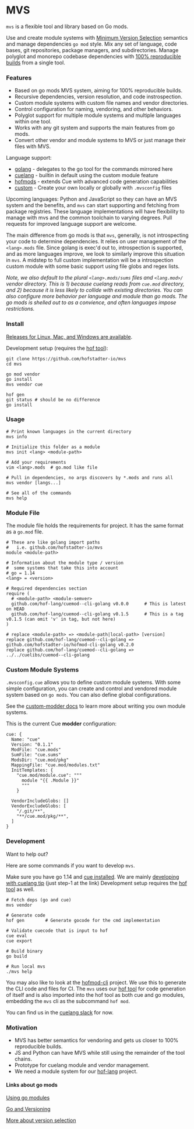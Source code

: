# MVS

`mvs` is a flexible tool and library based on Go mods.

Use and create module systems with [Minimum Version Selection](https://research.swtch.com/vgo-mvs) semantics
and manage dependencies `go mod` style.
Mix any set of language, code bases, git repositories, package managers, and subdirectories.
Manage polyglot and monorepo codebase dependencies with
[100% reproducible builds](https://github.com/golang/go/wiki/Modules#version-selection) from a single tool.


### Features

- Based on go mods MVS system, aiming for 100% reproducible builds.
- Recursive dependencies, version resolution, and code instrospection.
- Custom module systems with custom file names and vendor directories.
- Control configuration for naming, vendoring, and other behaviors.
- Polyglot support for multiple module systems and multiple languages within one tool.
- Works with any git system and supports the main features from go mods.
- Convert other vendor and module systems to MVS or just manage their files with MVS.

Language support:

- [golang](https://golang.org) - delegates to the go tool for the commands mirrored here
- [cuelang](https://cuelang.org) - builtin in default using the custom module feature
- [hofmods](https://hofstadter.io) - extends Cue with advanced code generation capabilities
- [custom](./docs/custom-modders.md) - Create your own locally or globally with `.mvsconfig` files

Upcoming languages: Python and JavaScript
so they can have an MVS system and the benefits,
and `mvs` can start supporting and fetching from package registries.
These language implementations will have flexibility to
manage with mvs and the common toolchain to varying degrees.
Pull requests for improved language support are welcome.

The main difference from go mods is that `mvs`, generally,
is not introspecting your code to determine dependencies.
It relies on user management of the `<lang>.mods` file.
Since golang is exec'd out to, introspection is supported,
and as more languages improve, we look to similarly
improve this situation in `mvs`.
A midstep to full custom implementation will be a
introspection custom module with some basic support
using file globs and regex lists.

_Note, we also default to the plural `<lang>.mods/sums` files and `<lang.mod>/` vendor directory.
This is 1) because cuelang reads from `cue.mod` directory, and 2) because it is less likely
to collide with existing directories.
You can also configure more behavior per language and module than go mods.
The go mods is shelled out to as a convience, and often languages impose restrictions._


### Install

[Releases for Linux, Mac, and Windows are available](https://github.com/hofstadter-io/mvs/releases).

Development setup (requires the [hof tool](https://github.com/hofstadter-io/hof)):

```shell
git clone https://github.com/hofstadter-io/mvs
cd mvs

go mod vendor
go install
mvs vendor cue

hof gen
git status # should be no difference
go install
```

### Usage

```shell
# Print known languages in the current directory
mvs info

# Initialize this folder as a module
mvs init <lang> <module-path>

# Add your requirements
vim <lang>.mods  # go.mod like file

# Pull in dependencies, no args discovers by *.mods and runs all
mvs vendor [langs...]

# See all of the commands
mvs help
```


### Module File

The module file holds the requirements for project.
It has the same format as a `go.mod` file.

```
# These are like golang import paths
#   i.e. github.com/hofstadter-io/mvs
module <module-path> 

# Information about the module type / version
#  some systems that take this into account
# go = 1.14
<lang> = <version>

# Required dependencies section
require (
  # <module-path> <module-semver>
  github.com/hof-lang/cuemod--cli-golang v0.0.0      # This is latest on HEAD
  github.com/hof-lang/cuemod--cli-golang v0.1.5      # This is a tag v0.1.5 (can omit 'v' in tag, but not here)
)

# replace <module-path> => <module-path|local-path> [version]
replace github.com/hof-lang/cuemod--cli-golang => github.com/hofstadter-io/hofmod-cli-golang v0.2.0
replace github.com/hof-lang/cuemod--cli-golang => ../../cuelibs/cuemod--cli-golang
```


### Custom Module Systems

`.mvsconfig.cue` allows you to define custom module systems.
With some simple configuration, you can create and control
and vendored module system based on `go mods`.
You can also define global configurations.

See the [custom-modder docs](./docs/custom-modders.md)
to learn more about writing
you own module systems.

This is the current Cue __modder__ configuration:

```cue
cue: {
  Name: "cue"
  Version: "0.1.1"
  ModFile: "cue.mods"
  SumFile: "cue.sums"
  ModsDir: "cue.mod/pkg"
  MappingFile: "cue.mod/modules.txt"
  InitTemplates: {
    "cue.mod/module.cue": """
      module "{{ .Module }}"
      """
    }

  VendorIncludeGlobs: []
  VendorExcludeGlobs: [
    "/.git/**",
    "**/cue.mod/pkg/**",
  ]
}
```


### Development

Want to help out?

Here are some commands if you want to develop `mvs`.

Make sure you have go 1.14 and [cue installed](https://cuelang.org/docs/install/).
We are mainly [developing with cuelang tip](https://github.com/cuelang/cue/blob/master/doc/contribute.md#overview-1) (just step-1 at the link)
Development setup requires the [hof tool](https://github.com/hofstadter-io/hof) as well.

```shell
# Fetch deps (go and cue)
mvs vendor

# Generate code
hof gen        # Generate gocode for the cmd implementation

# Validate cuecode that is input to hof
cue eval
cue export

# Build binary
go build

# Run local mvs
./mvs help
```

You may also like to look at the [hofmod-cli](https://github.com/hofstadter-io/hofmod-cli) project.
We use this to generate the CLI code and files for CI.
The `mvs` uses our [hof tool](https://github.com/hofstadter-io/hof) for code generation of itself
and is also imported into the hof tool as both cue and go modules,
embedding the `mvs` cli as the subcommand `hof mod`.

You can find us in the
[cuelang slack](https://join.slack.com/t/cuelang/shared_invite/enQtNzQwODc3NzYzNTA0LTAxNWQwZGU2YWFiOWFiOWQ4MjVjNGQ2ZTNlMmIxODc4MDVjMDg5YmIyOTMyMjQ2MTkzMTU5ZjA1OGE0OGE1NmE)
for now.


### Motivation

- MVS has better semantics for vendoring and gets us closer to 100% reproducible builds.
- JS and Python can have MVS while still using the remainder of the tool chains.
- Prototype for cuelang module and vendor management.
- We need a module system for our [hof-lang](https://hof-lang.org) project.

#### Links about go mods

[Using go modules](https://blog.golang.org/using-go-modules)

[Go and Versioning](https://research.swtch.com/vgo)

[More about version selection](https://github.com/golang/go/wiki/Modules#version-selection)



